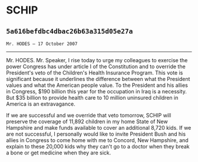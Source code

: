 # SCHIP
## `5a616befdbc4dbac26b63a315d05e27a`
`Mr. HODES — 17 October 2007`

---


Mr. HODES. Mr. Speaker, I rise today to urge my colleagues to 
exercise the power Congress has under article I of the Constitution and 
to override the President's veto of the Children's Health Insurance 
Program. This vote is significant because it underlines the difference 
between what the President values and what the American people value. 
To the President and his allies in Congress, $190 billion this year for 
the occupation in Iraq is a necessity. But $35 billion to provide 
health care to 10 million uninsured children in America is an 
extravagance.

If we are successful and we override that veto tomorrow, SCHIP will 
preserve the coverage of 11,892 children in my home State of New 
Hampshire and make funds available to cover an additional 8,720 kids. 
If we are not successful, I personally would like to invite President 
Bush and his allies in Congress to come home with me to Concord, New 
Hampshire, and explain to these 20,000 kids why they can't go to a 
doctor when they break a bone or get medicine when they are sick.
